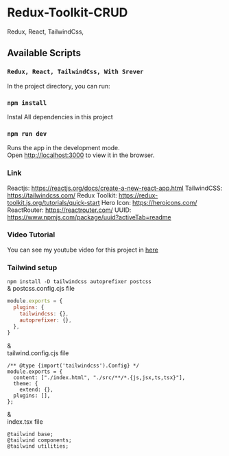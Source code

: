 # Redux-Toolkit-CRUD
Redux, React, TailwindCss, 

## Available Scripts
### `Redux, React, TailwindCss, With Srever`  
In the project directory, you can run:

### `npm install`

Instal All dependencies in this project

### `npm run dev`

Runs the app in the development mode.<br />
Open [http://localhost:3000](http://localhost:3000) to view it in the browser.

### Link

Reactjs: https://reactjs.org/docs/create-a-new-react-app.html
TailwindCSS: https://tailwindcss.com/
Redux Toolkit: https://redux-toolkit.js.org/tutorials/quick-start
Hero Icon: https://heroicons.com/
ReactRouter: https://reactrouter.com/
UUID: https://www.npmjs.com/package/uuid?activeTab=readme


### Video Tutorial

You can see my youtube video for this project in [here](https://youtu.be/SgnlgEEkqSo)  
### Tailwind setup

`npm install -D tailwindcss autoprefixer postcss`  
&
postcss.config.cjs file
```javascript
module.exports = {
  plugins: {
    tailwindcss: {},
    autoprefixer: {},
  },
}
```
&  
tailwind.config.cjs file
```
/** @type {import('tailwindcss').Config} */
module.exports = {
  content: ["./index.html", "./src/**/*.{js,jsx,ts,tsx}"],
  theme: {
    extend: {},
  plugins: [],
};
```
&  
index.tsx file  
```
@tailwind base;
@tailwind components;
@tailwind utilities;
```

